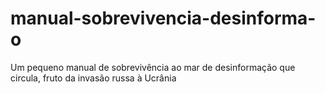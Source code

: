 # manual-sobrevivencia-desinforma-o
Um pequeno manual de sobrevivência ao mar de desinformação que circula, fruto da invasão russa à Ucrânia
